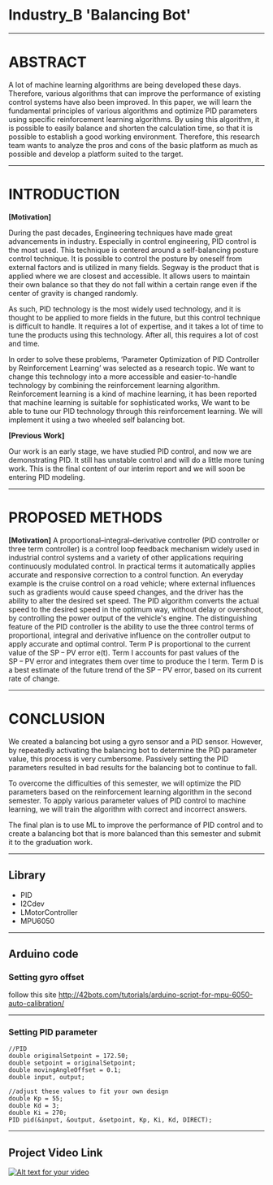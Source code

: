 # Industry_B   **'Balancing Bot'**

--------------------------------------------------------------------------
# ABSTRACT

A lot of machine learning algorithms are being developed these days. Therefore, various algorithms that can improve the performance of existing control systems have also been improved. 
In this paper, we will learn the fundamental principles of various algorithms and optimize PID parameters using specific reinforcement learning algorithms. 
By using this algorithm, it is possible to easily balance and shorten the calculation time, so that it is possible to establish a good working environment. Therefore, this research team wants to analyze the pros and cons of the basic platform as much as possible and develop a platform suited to the target.

--------------------------------------------------------------------------
# INTRODUCTION

**[Motivation]**

During the past decades, Engineering techniques have made great advancements in industry. Especially in control engineering, PID control is the most used. This technique is centered around a self-balancing posture control technique. It is possible to control the posture by oneself from external factors and is utilized in many fields. Segway is the product that is applied where we are closest and accessible. It allows users to maintain their own balance so that they do not fall within a certain range even if the center of gravity is changed randomly.

As such, PID technology is the most widely used technology, and it is thought to be applied to more fields in the future, but this control technique is difficult to handle. It requires a lot of expertise, and it takes a lot of time to tune the products using this technology. After all, this requires a lot of cost and time.

 In order to solve these problems, ‘Parameter Optimization of PID Controller by Reinforcement Learning’ was selected as a research topic. We want to change this technology into a more accessible and easier-to-handle technology by combining the reinforcement learning algorithm. Reinforcement learning is a kind of machine learning, it has been reported that machine learning is suitable for sophisticated works, We want to be able to tune our PID technology through this reinforcement learning. We will implement it using a two wheeled self balancing bot.




**[Previous Work]**

Our work is an early stage, we have studied PID control, and now we are demonstrating PID. It still has unstable control and will do a little more tuning work.
This is the final content of our interim report and we will soon be entering PID modeling.



--------------------------------------------------------------------------------------
# PROPOSED METHODS
 
**[Motivation]**
A proportional–integral–derivative controller (PID controller or three term controller) is a control loop feedback mechanism widely used in industrial control systems and a variety of other applications requiring continuously modulated control.
In practical terms it automatically applies accurate and responsive correction to a control function. An everyday example is the cruise control on a road vehicle; where external influences such as gradients would cause speed changes, and the driver has the ability to alter the desired set speed. The PID algorithm converts the actual speed to the desired speed in the optimum way, without delay or overshoot, by controlling the power output of the vehicle's engine.
The distinguishing feature of the PID controller is the ability to use the three control terms of proportional, integral and derivative influence on the controller output to apply accurate and optimal control. 
Term P is proportional to the current value of the SP − PV error e(t). 
Term I accounts for past values of the SP − PV error and integrates them over time to produce the I term.
Term D is a best estimate of the future trend of the SP − PV error, based on its current rate of change. 

-----------------------------------------------------------------------------------------
# CONCLUSION

We created a balancing bot using a gyro sensor and a PID sensor. However, by repeatedly activating the balancing bot to determine the PID parameter value, this process is very cumbersome. Passively setting the PID parameters resulted in bad results for the balancing bot to continue to fall.

To overcome the difficulties of this semester, we will optimize the PID parameters based on the reinforcement learning algorithm in the second semester. To apply various parameter values of PID control to machine learning, we will train the algorithm with correct and incorrect answers.

The final plan is to use ML to improve the performance of PID control and to create a balancing bot that is more balanced than this semester and submit it to the graduation work.





--------------------------------------------------------------------------------------------------------------
## Library

- PID
- I2Cdev
- LMotorController
- MPU6050


---------------------------------------------------------------------------------------------
## Arduino code
### Setting gyro offset


follow this site
http://42bots.com/tutorials/arduino-script-for-mpu-6050-auto-calibration/


--------------------------------------------------------------------------------------------------
### Setting PID parameter

```
//PID
double originalSetpoint = 172.50;
double setpoint = originalSetpoint;
double movingAngleOffset = 0.1;
double input, output;

//adjust these values to fit your own design
double Kp = 55;   
double Kd = 3;
double Ki = 270;
PID pid(&input, &output, &setpoint, Kp, Ki, Kd, DIRECT);
```

--------------------------------------------------------------------------------------------------
## Project Video Link




[![Alt text for your video](https://img.youtube.com/vi/iVVoLgYuxLA/0.jpg)](https://www.youtube.com/watch?v=iVVoLgYuxLA)





